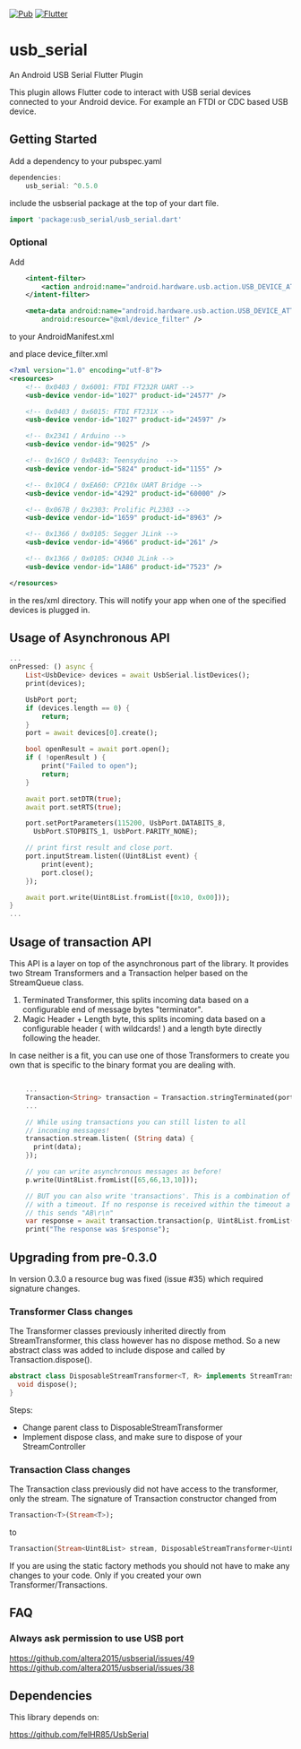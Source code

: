 [![Pub](https://img.shields.io/pub/v/usb_serial.svg)](https://pub.dartlang.org/packages/usb_serial) [![Flutter](https://github.com/altera2015/usbserial/actions/workflows/flutter.yml/badge.svg)](https://github.com/altera2015/usbserial/actions/workflows/flutter.yml)

# usb_serial

An Android USB Serial Flutter Plugin

This plugin allows Flutter code to interact with USB serial devices connected to your Android device. For example an FTDI or CDC based USB device.

## Getting Started

Add a dependency to your pubspec.yaml

```dart
dependencies:
	usb_serial: ^0.5.0
```

include the usbserial package at the top of your dart file.

```dart
import 'package:usb_serial/usb_serial.dart'
```

### Optional

Add
```xml
	<intent-filter>
		<action android:name="android.hardware.usb.action.USB_DEVICE_ATTACHED" />
	</intent-filter>

	<meta-data android:name="android.hardware.usb.action.USB_DEVICE_ATTACHED"
		android:resource="@xml/device_filter" />
```
to your AndroidManifest.xml

and place device_filter.xml

```xml
<?xml version="1.0" encoding="utf-8"?>
<resources>
    <!-- 0x0403 / 0x6001: FTDI FT232R UART -->
    <usb-device vendor-id="1027" product-id="24577" />

    <!-- 0x0403 / 0x6015: FTDI FT231X -->
    <usb-device vendor-id="1027" product-id="24597" />

    <!-- 0x2341 / Arduino -->
    <usb-device vendor-id="9025" />

    <!-- 0x16C0 / 0x0483: Teensyduino  -->
    <usb-device vendor-id="5824" product-id="1155" />

    <!-- 0x10C4 / 0xEA60: CP210x UART Bridge -->
    <usb-device vendor-id="4292" product-id="60000" />

    <!-- 0x067B / 0x2303: Prolific PL2303 -->
    <usb-device vendor-id="1659" product-id="8963" />

    <!-- 0x1366 / 0x0105: Segger JLink -->
    <usb-device vendor-id="4966" product-id="261" />

    <!-- 0x1366 / 0x0105: CH340 JLink -->
    <usb-device vendor-id="1A86" product-id="7523" />

</resources>
```

in the res/xml directory. This will notify your app when one of the specified devices
is plugged in.

## Usage of Asynchronous API

```dart
...
onPressed: () async {
	List<UsbDevice> devices = await UsbSerial.listDevices();
	print(devices);

	UsbPort port;
	if (devices.length == 0) {
		return;
	}
	port = await devices[0].create();

	bool openResult = await port.open();
	if ( !openResult ) {
		print("Failed to open");
		return;
	}

	await port.setDTR(true);
	await port.setRTS(true);

	port.setPortParameters(115200, UsbPort.DATABITS_8,
	  UsbPort.STOPBITS_1, UsbPort.PARITY_NONE);

	// print first result and close port.
	port.inputStream.listen((Uint8List event) {
		print(event);
		port.close();
	});

	await port.write(Uint8List.fromList([0x10, 0x00]));
}
...
```

## Usage of transaction API

This API is a layer on top of the asynchronous part of the library. It provides two
Stream Transformers and a Transaction helper based on the StreamQueue class.

1. Terminated Transformer, this splits incoming data based on a configurable end of message bytes "terminator".
2. Magic Header + Length byte, this splits incoming data based on a configurable header ( with wildcards! ) and a length byte directly following the header.

In case neither is a fit, you can use one of those Transformers to create you own that is specific
to the binary format you are dealing with.

```dart

    ...
    Transaction<String> transaction = Transaction.stringTerminated(port.inputStream, Uint8List.fromList([13,10]));
    ...

    // While using transactions you can still listen to all
    // incoming messages!
    transaction.stream.listen( (String data) {
      print(data);
    });

    // you can write asynchronous messages as before!
    p.write(Uint8List.fromList([65,66,13,10]));

    // BUT you can also write 'transactions'. This is a combination of a flush, write and wait for response
    // with a timeout. If no response is received within the timeout a null value is returned.
    // this sends "AB\r\n"
    var response = await transaction.transaction(p, Uint8List.fromList([65,66,13,10]), Duration(seconds: 1) );
    print("The response was $response");

```

## Upgrading from pre-0.3.0


In version 0.3.0 a resource bug was fixed (issue #35) which required signature
changes.


### Transformer Class changes

The Transformer classes previously inherited directly from StreamTransformer, this class
however has no dispose method. So a new abstract class was added to include dispose and
called by Transaction.dispose().

```dart
abstract class DisposableStreamTransformer<T, R> implements StreamTransformer<T, R> {
  void dispose();
}
```

Steps:

* Change parent class to DisposableStreamTransformer
* Implement dispose class, and make sure to dispose of your StreamController

### Transaction Class changes

The Transaction class previously did not have access to the transformer, only the stream.
The signature of Transaction constructor changed from

```dart
Transaction<T>(Stream<T>);
```

to

```dart
Transaction(Stream<Uint8List> stream, DisposableStreamTransformer<Uint8List, T> transformer);
```

If you are using the static factory methods you should not have to make any changes to your
code. Only if you created your own Transformer/Transactions.

## FAQ

### Always ask permission to use USB port
https://github.com/altera2015/usbserial/issues/49
https://github.com/altera2015/usbserial/issues/38


## Dependencies

This library depends on:

https://github.com/felHR85/UsbSerial


